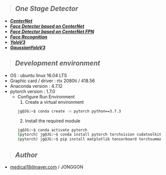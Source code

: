 >## ***One Stage Detector***
* [***CenterNet***](https://github.com/DeepFocuser/PyTorch-Detector/tree/master/CenterNet)
* [***Face Detector based on CenterNet***](https://github.com/DeepFocuser/PyTorch-Detector/tree/master/CenterFaceNet)
* [***Face Detector based on CenterNet FPN***](https://github.com/DeepFocuser/PyTorch-Detector/tree/master/CenterFaceNet_FPN)
* [***Face Recognition***](https://github.com/DeepFocuser/PyTorch-Detector/tree/master/FaceRecognitionNet)
* [***YoloV3***](https://github.com/DeepFocuser/PyTorch-Detector/tree/master/YoloV3)
* [***GaussianYoloV3***](https://github.com/DeepFocuser/PyTorch-Detector/tree/master/GaussianYoloV3)

>## ***Development environment***
* OS : ubuntu linux 16.04 LTS
* Graphic card / driver : rtx 2080ti / 418.56
* Anaconda version : 4.7.12
* pytorch version : 1.7.0
    * Configure Run Environment
        1. Create a virtual environment
        ```cmd
        jg@JG:~$ conda create -n pytorch python==3.7.3
        ```
        2. Install the required module 
        ```cmd
        jg@JG:~$ conda activate pytorch 
        (pytorch) jg@JG:~$ conda install pytorch torchvision cudatoolkit=10.1 -c pytorch 
        (pytorch) jg@JG:~$ pip install matplotlib tensorboard torchsummary plotly mlflow opencv-python==4.1.1.26 tqdm PyYAML --pre --upgrade
        ```
>## ***Author*** 

* medical18@naver.com / JONGGON
